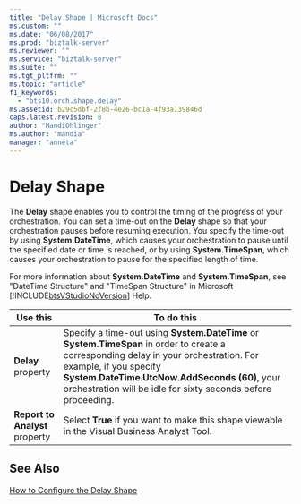 ```yaml
---
title: "Delay Shape | Microsoft Docs"
ms.custom: ""
ms.date: "06/08/2017"
ms.prod: "biztalk-server"
ms.reviewer: ""
ms.service: "biztalk-server"
ms.suite: ""
ms.tgt_pltfrm: ""
ms.topic: "article"
f1_keywords: 
  - "bts10.orch.shape.delay"
ms.assetid: b29c5dbf-2f8b-4e26-bc1a-4f93a139846d
caps.latest.revision: 8
author: "MandiOhlinger"
ms.author: "mandia"
manager: "anneta"
---
```

# Delay Shape
The **Delay** shape enables you to control the timing of the progress of your orchestration. You can set a time-out on the **Delay** shape so that your orchestration pauses before resuming execution. You specify the time-out by using **System.DateTime**, which causes your orchestration to pause until the specified date or time is reached, or by using **System.TimeSpan**, which causes your orchestration to pause for the specified length of time.  
  
 For more information about **System.DateTime** and **System.TimeSpan**, see "DateTime Structure" and "TimeSpan Structure" in Microsoft [!INCLUDE[btsVStudioNoVersion](../includes/btsvstudionoversion-md.md)] Help.  
  
|Use this|To do this|  
|--------------|----------------|  
|**Delay** property|Specify a time-out using **System.DateTime** or **System.TimeSpan** in order to create a corresponding delay in your orchestration. For example, if you specify **System.DateTime.UtcNow.AddSeconds (60)**, your orchestration will be idle for sixty seconds before proceeding.|  
|**Report to Analyst** property|Select **True** if you want to make this shape viewable in the Visual Business Analyst Tool.|  
  
## See Also  
 [How to Configure the Delay Shape](../core/how-to-configure-the-delay-shape.md)